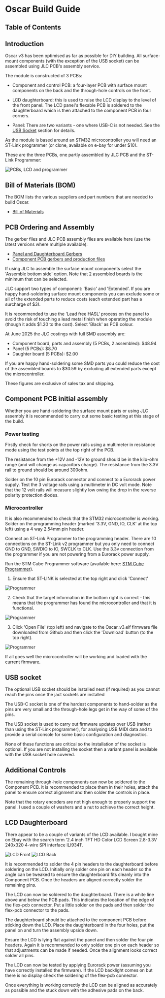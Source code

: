 # Oscar Build Guide

## Table of Contents

## Introduction

Oscar v3 has been optimised as far as possible for DIY building. All surface-mount components (with the exception of the USB socket) can be assembled using JLC PCB's assembly service.

The module is constructed of 3 PCBs: 

- Component and control PCB: a four-layer PCB with surface mount components on the back and the through-hole controls on the front.

- LCD daughterboard: this is used to raise the LCD display to the level of the front panel. The LCD panel's flexable PCB is soldered to the daughterboard which is then attached to the component PCB in four corners.

- Panel: There are two variants - one where USB-C is not needed. See the [USB Socket](#usb-socket) section for details.

As the module is based around an STM32 microcontroller you will need an ST-Link programmer (or clone, available on e-bay for under $10).

These are the three PCBs, one partly assembled by JLC PCB and the ST-Link Programmer:

![PCBs, LCD and programmer](Graphics/PCBs.jpg?raw=true)

## Bill of Materials (BOM)

The BOM lists the various suppliers and part numbers that are needed to build Oscar.

- [Bill of Materials](BOM.md)


## PCB Ordering and Assembly

The gerber files and JLC PCB assembly files are available here (use the latest versions where multiple available):

- [Panel and Daughterboard Gerbers](Hardware_v3/Gerbers)
- [Component PCB gerbers and production files](Hardware_v3/jlcpcb/production_files)

If using JLC to assemble the surface mount components select the 'Assemble bottom side' option. Note that 2 assembled boards is the minimum that can be selected.

JLC support two types of component: 'Basic' and 'Extended'. If you are happy hand-soldering surface mount components you can exclude some or all of the extended parts to reduce costs (each extended part has a surcharge of $3).

It is recommended to use the 'Lead free HASL' process on the panel to avoid the risk of touching a lead metal finish when operating the module (though it adds $1.20 to the cost). Select 'Black' as PCB colour.

At June 2025 the JLC costings with full SMD assembly are:

- Component board, parts and assembly (5 PCBs, 2 assembled): $48.94
- Panel (5 PCBs): $8.70
- Daughter board (5 PCBs): $2.00

If you are happy hand-soldering some SMD parts you could reduce the cost of the assembled boards to $30.59 by excluding all extended parts except the microcontroller.

These figures are exclusive of sales tax and shipping.

## Component PCB initial assembly

Whether you are hand-soldering the surface mount parts or using JLC assembly it is recommended to carry out some basic testing at this stage of the build.

### Power testing

Firstly check for shorts on the power rails using a multimeter in resistance mode using the test points at the top right of the PCB. 

The resistance from the +12V and -12V to ground should be in the kilo-ohm range (and will change as capacitors charge). The resistance from the 3.3V rail to ground should be around 300ohm.
 
Solder on the 10 pin Eurorack connector and connect to a Eurorack power supply. Test the 3 voltage rails using a multimeter in DC volt mode. Note that the 12 volt rails will measure slightly low owing the drop in the reverse polarity protection diodes.

### Microcontroller

It is also recommended to check that the STM32 microcontroller is working. Solder on the programming header (marked '3.3V, GND, IO, CLK' at the top left) using a 4 way 2.54mm pin header.

Connect an ST-Link Programmer to the programming header. There are 10 connections on the ST-Link v2 programmer but you only need to connect GND to GND, SWDIO to IO, SWCLK to CLK. Use the 3.3v connection from the programmer if you are not powering from a Eurorack power supply.

Run the STM Cube Programmer software (available here: [STM Cube Programmer](https://www.st.com/en/development-tools/stm32cubeprog.html)).

1. Ensure that ST-LINK is selected at the top right and click 'Connect'

![Programmer](Graphics/STMCubeProg_stlink1.png?raw=true)

2. Check that the target information in the bottom right is correct - this means that the programmer has found the microcontroller and that it is functional.

![Programmer](Graphics/STMCubeProg_stlink2.png?raw=true)

3. Click 'Open File' (top left) and navigate to the Oscar_v3.elf firmware file downloaded from Github and then click the 'Download' button (to the top right).

![Programmer](Graphics/STMCubeProg_stlink3.png?raw=true)

If all goes well the microcontroller will be working and loaded with the current firmware.

## USB socket

The optional USB socket should be installed next (if required) as you cannot reach the pins once the jact sockets are installed

The USB-C socket is one of the hardest components to hand-solder as the pins are very small and the through-hole legs get in the way of some of the pins.

The USB socket is used to carry out firmware updates over USB (rather than using the ST-Link programmer), for analysing USB MIDI data and to provide a serial console for some basic configuration and diagnostics.

None of these functions are critical so the installation of the socket is optional. If you are not installing the socket then a variant panel is available with the USB socket hole covered.

## Additional Controls

The remaining through-hole components can now be soldered to the Component PCB. it is recommended to place them in their holes, attach the panel to ensure correct alignment and then solder the controls in place.

Note that the rotary encoders are not high enough to properly support the panel. I used a couple of washers and a nut to achieve the correct height.

## LCD Daughterboard

There appear to be a couple of variants of the LCD available. I bought mine on Ebay with the search term '2.4 inch TFT HD Color LCD Screen 2.8-3.3V 240x320 4-wire SPI interface ILI9341'.

![LCD Front](Graphics/lcd1.png?raw=true)
![LCD Back](Graphics/lcd2.png?raw=true)

It is recommended to solder the 4 pin headers to the daughterboard before soldering on the LCD. Initially only solder one pin on each header so the angle can be tweaked to ensure the daughterboard fits cleanly into the Component PCB. Once the headers are aligned correctly solder the remaining pins.

The LCD can now be soldered to the daughterboard. There is a white line above and below the PCB pads. This indicates the location of the edge of the flex-pcb connector. Put a little solder on the pads and then solder the flex-pcb connector to the pads.

The daughterboard should be attached to the component PCB before sticking down the LCD. Place the daughterboard in the four holes, put the panel on and turn the assembly upside down.

Ensure the LCD is lying flat against the panel and then solder the four pin headers. Again it is recommended to only solder one pin on each header so that adjustments can be made if needed. Once the alignment looks correct solder all pins.

The LCD can now be tested by applying Eurorack power (assuming you have correctly installed the firmware). If the LCD backlight comes on but there is no display check the soldering of the flex-pcb connector.

Once everything is working correctly the LCD can be aligned as accurately as possible and the stuck down with the adhesive pads on the back.

